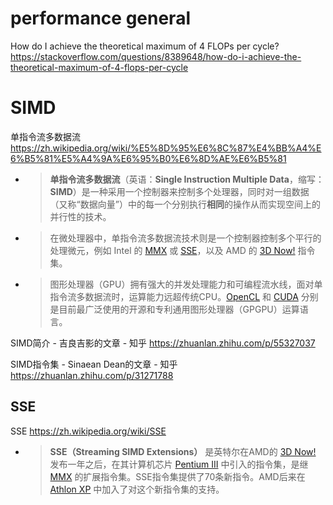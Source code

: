 
# performance general

How do I achieve the theoretical maximum of 4 FLOPs per cycle? https://stackoverflow.com/questions/8389648/how-do-i-achieve-the-theoretical-maximum-of-4-flops-per-cycle

# SIMD

单指令流多数据流 https://zh.wikipedia.org/wiki/%E5%8D%95%E6%8C%87%E4%BB%A4%E6%B5%81%E5%A4%9A%E6%95%B0%E6%8D%AE%E6%B5%81
- > **单指令流多数据流**（英语：**Single Instruction Multiple Data**，缩写：**SIMD**）是一种采用一个控制器来控制多个处理器，同时对一组数据（又称“数据向量”）中的每一个分别执行**相同**的操作从而实现空间上的并行性的技术。
- > 在微处理器中，单指令流多数据流技术则是一个控制器控制多个平行的处理微元，例如 Intel 的 [MMX](https://zh.wikipedia.org/wiki/MMX) 或 [SSE](https://zh.wikipedia.org/wiki/SSE)，以及 AMD 的 [3D Now!](https://zh.wikipedia.org/wiki/3DNow!) 指令集。
- > 图形处理器（GPU）拥有强大的并发处理能力和可编程流水线，面对单指令流多数据流时，运算能力远超传统CPU。[OpenCL](https://zh.wikipedia.org/wiki/OpenCL) 和 [CUDA](https://zh.wikipedia.org/wiki/CUDA) 分别是目前最广泛使用的开源和专利通用图形处理器（GPGPU）运算语言。

SIMD简介 - 吉良吉影的文章 - 知乎 https://zhuanlan.zhihu.com/p/55327037

SIMD指令集 - Sinaean Dean的文章 - 知乎 https://zhuanlan.zhihu.com/p/31271788

## SSE

SSE https://zh.wikipedia.org/wiki/SSE
- > **SSE（Streaming SIMD Extensions）** 是英特尔在AMD的 [3D Now!]() 发布一年之后，在其计算机芯片 [Pentium III]() 中引入的指令集，是继 [MMX]() 的扩展指令集。SSE指令集提供了70条新指令。AMD后来在 [Athlon XP]() 中加入了对这个新指令集的支持。
